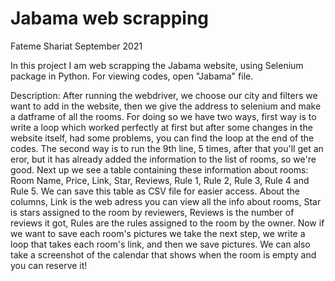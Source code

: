 # Jabama web scrapping 
Fateme Shariat September 2021

In this project I am web scrapping the Jabama website, using Selenium package in Python. For viewing codes, open "Jabama" file.

Description:
After running the webdriver, we choose our city and filters we want to add in the website, then we give the address to selenium and make a datframe of all the rooms. 
For doing so we have two ways, first way is to write a loop which worked perfectly at first but after some changes in the website itself, had some problems, you can find the loop at the end of the codes.
The second way is to run the 9th line, 5 times, after that you'll get an eror, but it has already added the information to the list of rooms, so we're good.
Next up we see a table containing these information about rooms: Room Name,	Price, Link,	Star,	Reviews,	Rule 1,	Rule 2,	Rule 3,	Rule 4 and	Rule 5. We can save this table as CSV file for easier access.
About the columns, Link is the web adress you can view all the info about rooms, Star is stars assigned to the room by reviewers, Reviews is the number of reviews it got, Rules are the rules assigned to the room by the owner.
Now if we want to save each room's pictures we take the next step, we write a loop that takes each room's link, and then we save pictures.
We can also take a screenshot of the calendar that shows when the room is empty and you can reserve it! 
